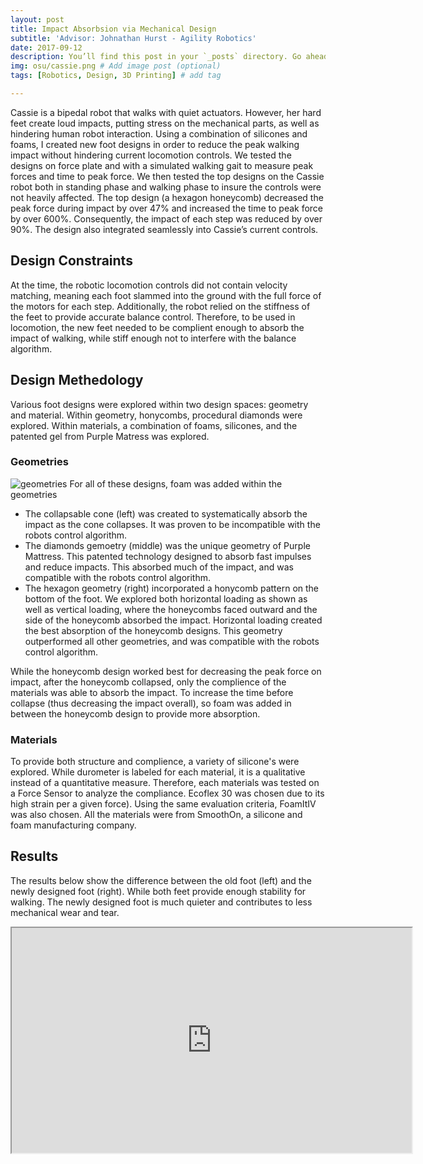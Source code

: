 ```yaml
---
layout: post
title: Impact Absorbsion via Mechanical Design
subtitle: 'Advisor: Johnathan Hurst - Agility Robotics'
date: 2017-09-12 
description: You’ll find this post in your `_posts` directory. Go ahead and edit it and re-build the site to see your changes. # Add post description (optional)
img: osu/cassie.png # Add image post (optional)
tags: [Robotics, Design, 3D Printing] # add tag

---
```


Cassie is a bipedal robot that walks with quiet actuators. However, her hard feet create loud impacts, putting stress on the mechanical parts, as well as hindering human robot interaction. Using a combination of silicones and foams, I created new foot designs in order to reduce the peak walking impact without hindering current locomotion controls. We tested the designs on force plate and with a simulated walking gait to measure peak forces and time to peak force. We then tested the top designs on the Cassie robot both in standing phase and walking phase to insure the controls were not heavily affected. The top design (a hexagon honeycomb) decreased the peak force during impact by over 47% and increased the time to peak force by over 600%. Consequently, the impact of each step was reduced by over 90%. The design also integrated seamlessly into Cassie’s current controls.

## Design Constraints
At the time, the robotic locomotion controls did not contain velocity matching, meaning each foot slammed into the ground with the full force of the motors for each step. Additionally, the robot relied on the stiffness of the feet to provide accurate balance control. Therefore, to be used in locomotion, the new feet needed to be complient enough to absorb the impact of walking, while stiff enough not to interfere with the balance algorithm.

## Design Methedology

Various foot designs were explored within two design spaces: geometry and material. Within geometry, honycombs, procedural diamonds were explored. Within materials, a combination of foams, silicones, and the patented gel from Purple Matress was explored.

### Geometries
![geometries]({{site.baseurl}}/assets/img/osu/geoms.png)
For all of these designs, foam was added within the geometries 

* The collapsable cone (left) was created to systematically absorb the impact as the cone collapses. It was proven to be incompatible with the robots control algorithm.
* The diamonds gemoetry (middle) was the unique geometry of Purple Mattress. This patented technology designed to absorb fast impulses and reduce impacts. This absorbed much of the impact, and was compatible with the robots control algorithm.
* The hexagon geometry (right) incorporated a honycomb pattern on the bottom of the foot. We explored both horizontal loading as shown as well as vertical loading, where the honeycombs faced outward and the side of the honeycomb absorbed the impact. Horizontal loading created the best absorption of the honeycomb designs. This geometry outperformed all other geometries, and was compatible with the robots control algorithm.

While the honeycomb design worked best for decreasing the peak force on impact, after the honeycomb collapsed, only the complience of the materials was able to absorb the impact. To increase the time before collapse (thus decreasing the impact overall), so foam was added in between the honeycomb design to provide more absorption. 

### Materials
To provide both structure and complience, a variety of silicone's were explored. While durometer is labeled for each material, it is a qualitative instead of a quantitative measure. Therefore, each materials was tested on a Force Sensor to analyze the compliance. Ecoflex 30 was chosen due to its high strain per a given force). Using the same evaluation criteria, FoamItIV was also chosen. All the materials were from SmoothOn, a silicone and foam manufacturing company.

## Results
The results below show the difference between the old foot (left) and the newly designed foot (right). While both feet provide enough stability for walking. The newly designed foot is much quieter and contributes to less mechanical wear and tear.
<div style="text-align: center">
<iframe src="https://drive.google.com/file/d/1TLNToWvCaxw_bIhwnJBLBgxj5KIDgtc7/preview" width="640" height="360" ></iframe>
</div>

